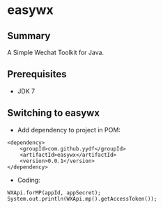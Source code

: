 # easywx

Summary
-------
A Simple Wechat Toolkit for Java.

Prerequisites
-------------
- JDK 7

Switching to easywx
-----------------------

* Add dependency to project in POM:

```
<dependency>
    <groupId>com.github.yydf</groupId>
    <artifactId>easywx</artifactId>
    <version>0.0.1</version>
</dependency>
```

* Coding:

```
WXApi.forMP(appId, appSecret);
System.out.println(WXApi.mp().getAccessToken());
```
